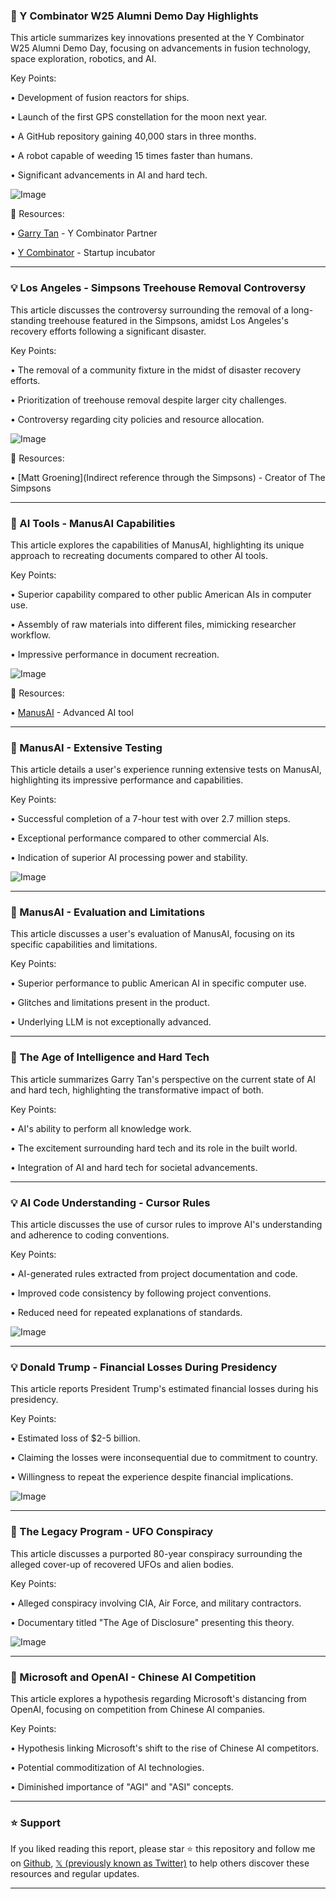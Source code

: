 ### 🤖 Y Combinator W25 Alumni Demo Day Highlights

This article summarizes key innovations presented at the Y Combinator W25 Alumni Demo Day, focusing on advancements in fusion technology, space exploration, robotics, and AI.


Key Points:

• Development of fusion reactors for ships.


• Launch of the first GPS constellation for the moon next year.


• A GitHub repository gaining 40,000 stars in three months.


• A robot capable of weeding 15 times faster than humans.


• Significant advancements in AI and hard tech.


![Image](https://pbs.twimg.com/media/GlotzijaIAASvdU?format=jpg&name=small)

🔗 Resources:

• [Garry Tan](https://x.com/garrytan) -  Y Combinator Partner


• [Y Combinator](https://x.com/ycombinator) -  Startup incubator


---

### 💡 Los Angeles - Simpsons Treehouse Removal Controversy

This article discusses the controversy surrounding the removal of a long-standing treehouse featured in the Simpsons, amidst Los Angeles's recovery efforts following a significant disaster.


Key Points:

• The removal of a community fixture in the midst of disaster recovery efforts.


•  Prioritization of treehouse removal despite larger city challenges.


•  Controversy regarding city policies and resource allocation.


![Image](https://pbs.twimg.com/amplify_video_thumb/1898788435600781312/img/rAf1rJCYJUA76zaR.jpg)

🔗 Resources:

• [Matt Groening](Indirect reference through the Simpsons) - Creator of The Simpsons


---

### 🚀 AI Tools - ManusAI Capabilities

This article explores the capabilities of ManusAI, highlighting its unique approach to recreating documents compared to other AI tools.


Key Points:

• Superior capability compared to other public American AIs in computer use.


• Assembly of raw materials into different files, mimicking researcher workflow.


• Impressive performance in document recreation.



![Image](https://pbs.twimg.com/media/GlpMZtOaIAAPquJ?format=jpg&name=small)

🔗 Resources:

• [ManusAI](https://x.com/ManusAI_HQ) -  Advanced AI tool


---

### 🤖 ManusAI - Extensive Testing

This article details a user's experience running extensive tests on ManusAI, highlighting its impressive performance and capabilities.


Key Points:

• Successful completion of a 7-hour test with over 2.7 million steps.


•  Exceptional performance compared to other commercial AIs.


•  Indication of superior AI processing power and stability.



![Image](https://pbs.twimg.com/media/GlnKqjRbEAAG5uq?format=jpg&name=small)

---

### 🤖 ManusAI - Evaluation and Limitations

This article discusses a user's evaluation of ManusAI, focusing on its specific capabilities and limitations.

Key Points:

• Superior performance to public American AI in specific computer use.


• Glitches and limitations present in the product.


• Underlying LLM is not exceptionally advanced.


---

### 🤖 The Age of Intelligence and Hard Tech

This article summarizes Garry Tan's perspective on the current state of AI and hard tech, highlighting the transformative impact of both.

Key Points:

• AI's ability to perform all knowledge work.


•  The excitement surrounding hard tech and its role in the built world.


•  Integration of AI and hard tech for societal advancements.


---

### 💡 AI Code Understanding - Cursor Rules

This article discusses the use of cursor rules to improve AI's understanding and adherence to coding conventions.


Key Points:

• AI-generated rules extracted from project documentation and code.


• Improved code consistency by following project conventions.


• Reduced need for repeated explanations of standards.


![Image](https://pbs.twimg.com/amplify_video_thumb/1897678639690559488/img/2yxIjgQ1yJj5rX2o.jpg)

---

### 💡 Donald Trump - Financial Losses During Presidency

This article reports President Trump's estimated financial losses during his presidency.


Key Points:

• Estimated loss of $2-5 billion.


•  Claiming the losses were inconsequential due to commitment to country.


•  Willingness to repeat the experience despite financial implications.


![Image](https://pbs.twimg.com/amplify_video_thumb/1898850567931285504/img/idfOtmG7KQqAj1X2.jpg)

---

### 🤖  The Legacy Program - UFO Conspiracy

This article discusses a purported 80-year conspiracy surrounding the alleged cover-up of recovered UFOs and alien bodies.


Key Points:

•  Alleged conspiracy involving CIA, Air Force, and military contractors.


•  Documentary titled "The Age of Disclosure" presenting this theory.



![Image](https://pbs.twimg.com/media/GloWxOWXcAAtcfc?format=jpg&name=small)

---

### 🤖 Microsoft and OpenAI - Chinese AI Competition

This article explores a hypothesis regarding Microsoft's distancing from OpenAI, focusing on competition from Chinese AI companies.


Key Points:

•  Hypothesis linking Microsoft's shift to the rise of Chinese AI competitors.


•  Potential commoditization of AI technologies.


•  Diminished importance of "AGI" and "ASI" concepts.


---

### ⭐️ Support

If you liked reading this report, please star ⭐️ this repository and follow me on [Github](https://github.com/Drix10), [𝕏 (previously known as Twitter)](https://x.com/DRIX_10_) to help others discover these resources and regular updates.

---